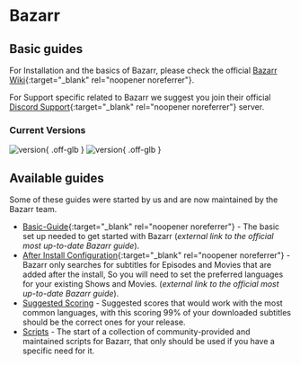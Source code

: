 # Bazarr

## Basic guides

For Installation and the basics of Bazarr, please check the official [Bazarr Wiki](https://wiki.bazarr.media/){:target="\_blank" rel="noopener noreferrer"}.

For Support specific related to Bazarr we suggest you join their official [Discord Support](https://wiki.bazarr.media/discord){:target="\_blank" rel="noopener noreferrer"} server.

### Current Versions

![version](https://img.shields.io/badge/dynamic/json?query=%24.version&url=https%3A%2F%2Fraw.githubusercontent.com%2Fhotio%2Fbazarr%2Frelease%2FVERSION.json&label=Latest%20Version&style=for-the-badge&color=4051B5){ .off-glb } ![version](https://img.shields.io/badge/dynamic/json?query=%24.version&url=https%3A%2F%2Fraw.githubusercontent.com%2Fhotio%2Fbazarr%2Fnightly%2FVERSION.json&label=Latest%20Version&style=for-the-badge&color=4051B5){ .off-glb }

## Available guides

Some of these guides were started by us and are now maintained by the Bazarr team.

- [Basic-Guide](https://wiki.bazarr.media/Getting-Started/Setup-Guide/){:target="\_blank" rel="noopener noreferrer"} - The basic set up needed to get started with Bazarr (*external link to the official most up-to-date Bazarr guide*).
- [After Install Configuration](https://wiki.bazarr.media/Getting-Started/First-time-installation-configuration/){:target="\_blank" rel="noopener noreferrer"} - Bazarr only searches for subtitles for Episodes and Movies that are added after the install, So you will need to set the preferred languages for your existing Shows and Movies. (*external link to the official most up-to-date Bazarr guide*).
- [Suggested Scoring](/Bazarr/Bazarr-suggested-scoring/) - Suggested scores that would work with the most common languages, with this scoring 99% of your downloaded subtitles should be the correct ones for your release.
- [Scripts](/Bazarr/scripts/) - The start of a collection of community-provided and maintained scripts for Bazarr, that only should be used if you have a specific need for it.
